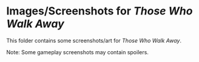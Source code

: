 # Images/Screenshots for *Those Who Walk Away*

This folder contains some screenshots/art for *Those Who Walk Away*.

Note: Some gameplay screenshots may contain spoilers.
